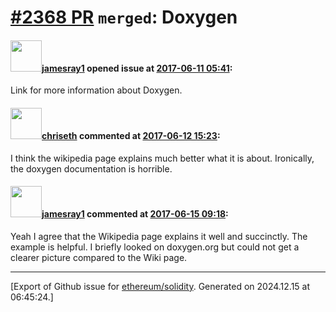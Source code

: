# [\#2368 PR](https://github.com/ethereum/solidity/pull/2368) `merged`: Doxygen

#### <img src="https://avatars.githubusercontent.com/u/16969914?u=ebf55e58263b7e91e995d7db26339123137d12be&v=4" width="50">[jamesray1](https://github.com/jamesray1) opened issue at [2017-06-11 05:41](https://github.com/ethereum/solidity/pull/2368):

Link for more information about Doxygen.

#### <img src="https://avatars.githubusercontent.com/u/9073706?v=4" width="50">[chriseth](https://github.com/chriseth) commented at [2017-06-12 15:23](https://github.com/ethereum/solidity/pull/2368#issuecomment-307823430):

I think the wikipedia page explains much better what it is about. Ironically, the doxygen documentation is horrible.

#### <img src="https://avatars.githubusercontent.com/u/16969914?u=ebf55e58263b7e91e995d7db26339123137d12be&v=4" width="50">[jamesray1](https://github.com/jamesray1) commented at [2017-06-15 09:18](https://github.com/ethereum/solidity/pull/2368#issuecomment-308676859):

Yeah I agree that the Wikipedia page explains it well and succinctly. The example is helpful. I briefly looked on doxygen.org but could not get a clearer picture compared to the Wiki page.


-------------------------------------------------------------------------------



[Export of Github issue for [ethereum/solidity](https://github.com/ethereum/solidity). Generated on 2024.12.15 at 06:45:24.]
